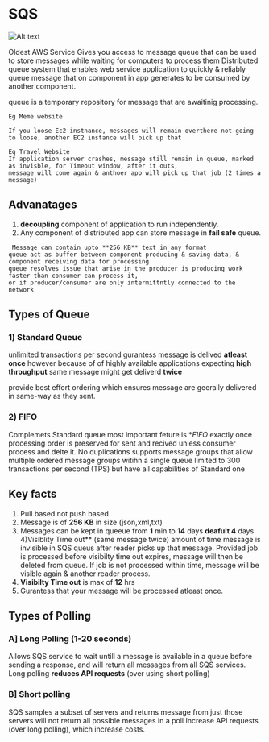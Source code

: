 # SQS

 ![Alt text](http://docs.aws.amazon.com/autoscaling/latest/userguide/images/sqs-as-workflow-diagram.png "SQA")

Oldest AWS Service
Gives you access to message queue that can be used to store messages while waiting for computers to process them
Distributed queue system that enables web service application to quickly & reliably queue message that on 
component in app generates to be consumed by another component.

queue is a temporary repository for message that are awaitinig processing.

```
Eg Meme website

If you loose Ec2 instnance, messages will remain overthere not going to loose, another EC2 instance will pick up that
```

```
Eg Travel Website
If application server crashes, message still remain in queue, marked as invisble, for Timeout window, after it outs, 
message will come again & anthoer app will pick up that job (2 times a message)
```

## Advanatages

1) **decoupling** component of application to run independently.
2) Any component of distributed app can store message in **fail safe** queue.

```
 Message can contain upto **256 KB** text in any format
queue act as buffer between component producing & saving data, & component receiving data for processing
queue resolves issue that arise in the producer is producing work faster than consumer can process it, 
or if producer/consumer are only intermittntly connected to the network
```

## Types of Queue

### 1) Standard Queue

unlimited transactions per second
gurantess message is delived **atleast once** 
however because of of highly available applications expecting **high throughput** same message might get 
deliverd **twice**

provide best effort ordering which ensures message are geerally delivered in same-way as they sent.

### 2) FIFO

Complemets Standard queue
most important feture is **FIFO* exactly once processing
order is preserved for sent and recived unless consumer process and delte it.
No duplications
supports message groups that allow multiple ordered message groups witihn a single queue 
limited to 300 transactions per second (TPS)
but have all capabilities of Standard one


## Key facts

1) Pull based not push based
2) Message is of **256 KB** in size (json,xml,txt)
3) Messages can be kept in queeue from **1** min to **14** days **deafult 4** days
4)Visiblity Time out** (same message twice) amount of time message is invisible in SQS queus after reader 
picks up that message. Provided job is processed before visibilty time out expires, message will then
be deleted from queue.
If job is not processed within time, message will be visible again & another reader process.
5) **Visibilty Time out** is max of **12** hrs
6) Gurantess that your message will be processed atleast once.

## Types of Polling

### A] Long Polling (1-20 seconds)
Allows SQS service to wait untill a message is available in a queue before sending a response, and will return 
all messages from all SQS services.
Long polling **reduces API requests** (over using short polling)

### B] Short polling
SQS samples a subset of servers and returns message from just those servers
will not return all possible messages in a poll
Increase API requests (over long polling), which increase costs.

